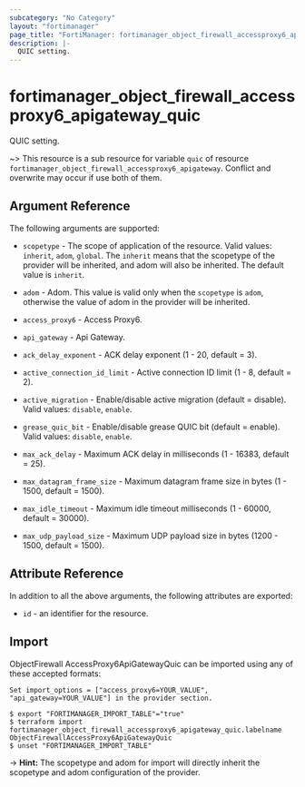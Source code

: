 ```yaml
---
subcategory: "No Category"
layout: "fortimanager"
page_title: "FortiManager: fortimanager_object_firewall_accessproxy6_apigateway_quic"
description: |-
  QUIC setting.
---
```


# fortimanager_object_firewall_accessproxy6_apigateway_quic
QUIC setting.

~> This resource is a sub resource for variable `quic` of resource `fortimanager_object_firewall_accessproxy6_apigateway`. Conflict and overwrite may occur if use both of them.



## Argument Reference


The following arguments are supported:

* `scopetype` - The scope of application of the resource. Valid values: `inherit`, `adom`, `global`. The `inherit` means that the scopetype of the provider will be inherited, and adom will also be inherited. The default value is `inherit`.
* `adom` - Adom. This value is valid only when the `scopetype` is `adom`, otherwise the value of adom in the provider will be inherited.
* `access_proxy6` - Access Proxy6.
* `api_gateway` - Api Gateway.

* `ack_delay_exponent` - ACK delay exponent (1 - 20, default = 3).
* `active_connection_id_limit` - Active connection ID limit (1 - 8, default = 2).
* `active_migration` - Enable/disable active migration (default = disable). Valid values: `disable`, `enable`.

* `grease_quic_bit` - Enable/disable grease QUIC bit (default = enable). Valid values: `disable`, `enable`.

* `max_ack_delay` - Maximum ACK delay in milliseconds (1 - 16383, default = 25).
* `max_datagram_frame_size` - Maximum datagram frame size in bytes (1 - 1500, default = 1500).
* `max_idle_timeout` - Maximum idle timeout milliseconds (1 - 60000, default = 30000).
* `max_udp_payload_size` - Maximum UDP payload size in bytes (1200 - 1500, default = 1500).


## Attribute Reference

In addition to all the above arguments, the following attributes are exported:
* `id` - an identifier for the resource.

## Import

ObjectFirewall AccessProxy6ApiGatewayQuic can be imported using any of these accepted formats:
```
Set import_options = ["access_proxy6=YOUR_VALUE", "api_gateway=YOUR_VALUE"] in the provider section.

$ export "FORTIMANAGER_IMPORT_TABLE"="true"
$ terraform import fortimanager_object_firewall_accessproxy6_apigateway_quic.labelname ObjectFirewallAccessProxy6ApiGatewayQuic
$ unset "FORTIMANAGER_IMPORT_TABLE"
```
-> **Hint:** The scopetype and adom for import will directly inherit the scopetype and adom configuration of the provider.
